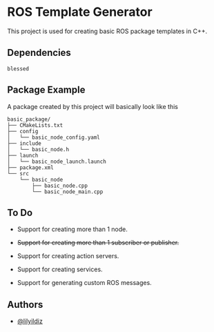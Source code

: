 
# ROS Template Generator

This project is used for creating basic ROS package templates in C++. 


## Dependencies

`blessed`
## Package Example

A package created by this project will basically look like this

``` 
basic_package/
├── CMakeLists.txt
├── config
│   └── basic_node_config.yaml
├── include
│   └── basic_node.h
├── launch
│   └── basic_node_launch.launch
├── package.xml
└── src
    └── basic_node
        ├── basic_node.cpp
        └── basic_node_main.cpp
```




## To Do

- Support for creating more than 1 node.

- <del>Support for creating more than 1 subscriber or publisher.</del>

- Support for creating action servers.

- Support for creating services.

- Support for generating custom ROS messages.



## Authors

- [@lilyildiz](https://github.com/lilyildiz)

